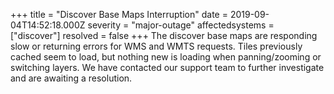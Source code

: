 +++
title = "Discover Base Maps Interruption"
date = 2019-09-04T14:52:18.000Z
severity = "major-outage"
affectedsystems = ["discover"]
resolved = false
+++
The discover base maps are responding slow or returning errors for WMS and WMTS requests. Tiles previously cached seem to load, but nothing new is loading when panning/zooming or switching layers. We have contacted our support team to further investigate and are awaiting a resolution.
